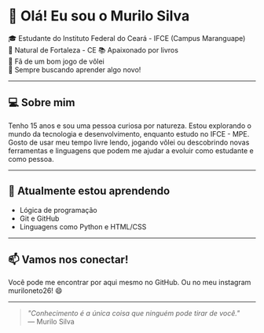 # 👋 Olá! Eu sou o Murilo Silva

🎓 Estudante do Instituto Federal do Ceará - IFCE (Campus Maranguape)  
📍 Natural de Fortaleza - CE
📚 Apaixonado por livros  
🏐 Fã de um bom jogo de vôlei  
🧠 Sempre buscando aprender algo novo!

---

## 💻 Sobre mim

Tenho 15 anos e sou uma pessoa curiosa por natureza. Estou explorando o mundo da tecnologia e desenvolvimento, enquanto estudo no IFCE - MPE. Gosto de usar meu tempo livre lendo, jogando vôlei ou descobrindo novas ferramentas e linguagens que podem me ajudar a evoluir como estudante e como pessoa.

---

## 🌱 Atualmente estou aprendendo

- Lógica de programação  
- Git e GitHub  
- Linguagens como Python e HTML/CSS  

---

## 📫 Vamos nos conectar!

Você pode me encontrar por aqui mesmo no GitHub. Ou no meu instagram muriloneto26! 😄

---

> *"Conhecimento é a única coisa que ninguém pode tirar de você."*  
> — Murilo Silva

